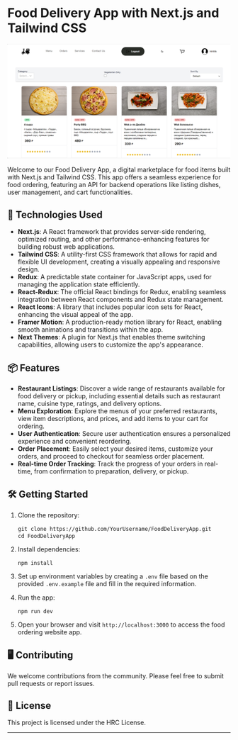 # Food Delivery App with Next.js and Tailwind CSS

![Food Delivery App Screenshot](/public/foodDevPage.PNG)

Welcome to our Food Delivery App, a digital marketplace for food items built with Next.js and Tailwind CSS. This app offers a seamless experience for food ordering, featuring an API for backend operations like listing dishes, user management, and cart functionalities.

## 🚀 Technologies Used

- **Next.js**: A React framework that provides server-side rendering, optimized routing, and other performance-enhancing features for building robust web applications.
- **Tailwind CSS**: A utility-first CSS framework that allows for rapid and flexible UI development, creating a visually appealing and responsive design.
- **Redux**: A predictable state container for JavaScript apps, used for managing the application state efficiently.
- **React-Redux**: The official React bindings for Redux, enabling seamless integration between React components and Redux state management.
- **React Icons**: A library that includes popular icon sets for React, enhancing the visual appeal of the app.
- **Framer Motion**: A production-ready motion library for React, enabling smooth animations and transitions within the app.
- **Next Themes**: A plugin for Next.js that enables theme switching capabilities, allowing users to customize the app's appearance.

## 📦 Features

- **Restaurant Listings**: Discover a wide range of restaurants available for food delivery or pickup, including essential details such as restaurant name, cuisine type, ratings, and delivery options.
- **Menu Exploration**: Explore the menus of your preferred restaurants, view item descriptions, and prices, and add items to your cart for ordering.
- **User Authentication**: Secure user authentication ensures a personalized experience and convenient reordering.
- **Order Placement**: Easily select your desired items, customize your orders, and proceed to checkout for seamless order placement.
- **Real-time Order Tracking**: Track the progress of your orders in real-time, from confirmation to preparation, delivery, or pickup.

## 🛠️ Getting Started

1. Clone the repository:
   ```
   git clone https://github.com/YourUsername/FoodDeliveryApp.git
   cd FoodDeliveryApp
   ```

2. Install dependencies:
   ```
   npm install
   ```

3. Set up environment variables by creating a `.env` file based on the provided `.env.example` file and fill in the required information.

4. Run the app:
   ```
   npm run dev
   ```

5. Open your browser and visit `http://localhost:3000` to access the food ordering website app.

## 🖥️ Contributing

We welcome contributions from the community. Please feel free to submit pull requests or report issues.

## 📝 License

This project is licensed under the HRC License.

---